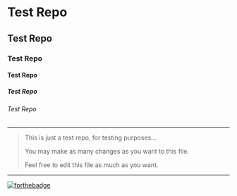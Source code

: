# Test Repo
## Test Repo
### Test Repo
#### Test Repo
##### Test Repo
###### Test Repo
---
> This is just a test repo, for testing purposes...
> 
> You may make as many changes as you want to this file.
> 
> Feel free to edit this file as much as you want.
---
[![forthebadge](https://forthebadge.com/images/badges/warning,-this-contains_-plutonium.svg)](https://forthebadge.com)
